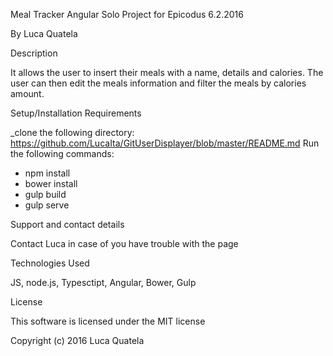 Meal Tracker Angular Solo Project for Epicodus 6.2.2016

By Luca Quatela

Description

It allows the user to insert their meals with a name, details and calories. The user can then edit the meals information and filter the meals by calories amount.

Setup/Installation Requirements

_clone the following directory: https://github.com/LucaIta/GitUserDisplayer/blob/master/README.md
Run the following commands:
- npm install
- bower install
- gulp build
- gulp serve

Support and contact details

Contact Luca in case of you have trouble with the page

Technologies Used

JS, node.js, Typesctipt, Angular, Bower, Gulp

License

This software is licensed under the MIT license

Copyright (c) 2016 Luca Quatela
